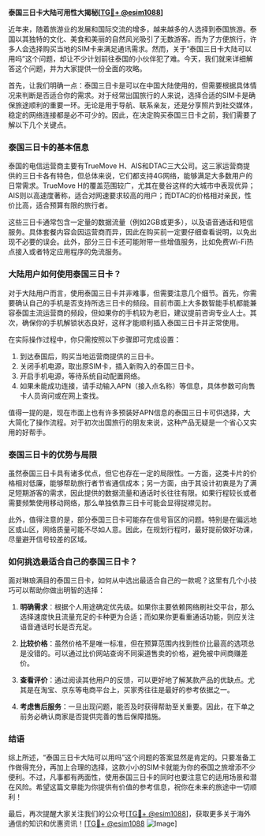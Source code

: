 **泰国三日卡大陆可用性大揭秘[[TG💪+ @esim1088](https://t.me/s/esim1088)]**

近年来，随着旅游业的发展和国际交流的增多，越来越多的人选择到泰国旅游。泰国以其独特的文化、美食和美丽的自然风光吸引了无数游客。而为了方便旅行，许多人会选择购买当地的SIM卡来满足通讯需求。然而，关于“泰国三日卡大陆可以用吗”这个问题，却让不少计划前往泰国的小伙伴犯了难。今天，我们就来详细解答这个问题，并为大家提供一份全面的攻略。

首先，让我们明确一点：泰国三日卡是可以在中国大陆使用的，但需要根据具体情况来判断是否适合你的需求。对于经常出国旅行的人来说，选择合适的SIM卡是确保旅途顺利的重要一环。无论是用于导航、联系亲友，还是分享照片到社交媒体，稳定的网络连接都是必不可少的。因此，在决定购买泰国三日卡之前，我们需要了解以下几个关键点。

### 泰国三日卡的基本信息

泰国的电信运营商主要有TrueMove H、AIS和DTAC三大公司。这三家运营商提供的三日卡各有特色，但总体来说，它们都支持4G网络，能够满足大多数用户的日常需求。TrueMove H的覆盖范围较广，尤其在曼谷这样的大城市中表现优异；AIS则以高速度著称，适合对网速要求较高的用户；而DTAC的价格相对亲民，性价比高，适合预算有限的旅行者。

这些三日卡通常包含一定量的数据流量（例如2GB或更多），以及语音通话和短信服务。具体套餐内容会因运营商而异，因此在购买前一定要仔细查看说明，以免出现不必要的误会。此外，部分三日卡还可能附带一些增值服务，比如免费Wi-Fi热点接入或者特定应用程序的免流服务。

### 大陆用户如何使用泰国三日卡？

对于大陆用户而言，使用泰国三日卡并非难事，但需要注意几个细节。首先，你需要确认自己的手机是否支持所选三日卡的频段。目前市面上大多数智能手机都能兼容泰国主流运营商的频段，但如果你的手机较为老旧，建议提前咨询专业人士。其次，确保你的手机解锁状态良好，这样才能顺利插入泰国三日卡并正常使用。

在实际操作过程中，你只需按照以下步骤即可完成设置：
1. 到达泰国后，购买当地运营商提供的三日卡。
2. 关闭手机电源，取出原SIM卡，插入新购入的泰国三日卡。
3. 开启手机电源，等待系统自动配置网络。
4. 如果未能成功连接，请手动输入APN（接入点名称）等信息，具体参数可向售卡人员询问或在网上查找。

值得一提的是，现在市面上也有许多预装好APN信息的泰国三日卡可供选择，大大简化了操作流程。对于初次出国旅行的朋友来说，这种产品无疑是一个省心又实用的好帮手。

### 泰国三日卡的优势与局限

虽然泰国三日卡具有诸多优点，但它也存在一定的局限性。一方面，这类卡片的价格相对低廉，能够帮助旅行者节省通信成本；另一方面，由于其设计初衷是为了满足短期游客的需求，因此提供的数据流量和通话时长往往有限。如果行程较长或者需要频繁使用移动网络，那么单独依靠三日卡可能会显得捉襟见肘。

此外，值得注意的是，部分泰国三日卡可能存在信号盲区的问题。特别是在偏远地区或山区，网络质量可能不尽如人意。因此，在规划行程时，最好提前做好功课，尽量避开信号较差的区域。

### 如何挑选最适合自己的泰国三日卡？

面对琳琅满目的泰国三日卡，如何从中选出最适合自己的一款呢？这里有几个小技巧可以帮助你做出明智的选择：

1. **明确需求**：根据个人用途确定优先级。如果你主要依赖网络刷社交平台，那么选择速度快且流量充足的卡种更为合适；而如果你更看重通话功能，则应关注语音通话时长是否充足。
   
2. **比较价格**：虽然价格不是唯一标准，但在预算范围内找到性价比最高的选项总是没错的。可以通过比价网站查询不同渠道售卖的价格，避免被中间商赚差价。

3. **查看评价**：通过阅读其他用户的反馈，可以更好地了解某款产品的优缺点。尤其是在淘宝、京东等电商平台上，买家秀往往是最好的参考依据之一。

4. **考虑售后服务**：一旦出现问题，能否及时获得帮助至关重要。因此，在下单之前务必确认商家是否提供完善的售后保障措施。

### 结语

综上所述，“泰国三日卡大陆可以用吗”这个问题的答案显然是肯定的。只要准备工作做得充分，再加上合理的选择，这款小小的SIM卡就能为你的泰国之旅增添不少便利。不过，凡事都有两面性，使用泰国三日卡的同时也要注意它的适用场景和潜在风险。希望这篇文章能为你提供有价值的参考信息，祝你在未来的旅途中一切顺利！

最后，再次提醒大家关注我们的公众号[[TG💪+ @esim1088](https://t.me/s/esim1088)]，获取更多关于海外通信的知识和优惠资讯！[[TG💪+ @esim1088](https://t.me/s/esim1088) ![Image](https://i.postimg.cc/4NQfJmqS/Snipaste-2025-05-13-00-14-12.png)]